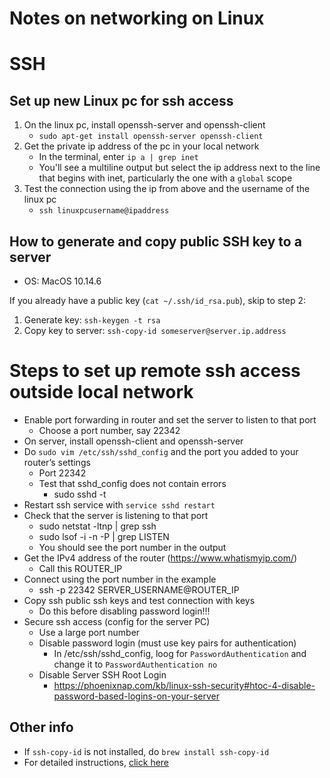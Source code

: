 # Notes on networking on Linux


# SSH

## Set up new Linux pc for ssh access
1. On the linux pc, install openssh-server and openssh-client
    - `sudo apt-get install openssh-server openssh-client`
2. Get the private ip address of the pc in your local network
    - In the terminal, enter `ip a | grep inet`
    - You'll see a multiline output but select the ip address next to the line that begins with inet, particularly the one with a `global` scope
3. Test the connection using the ip from above and the username of the linux pc
    - `ssh linuxpcusername@ipaddress`


## How to generate and copy public SSH key to a server

* OS: MacOS 10.14.6

If you already have a public key (`cat ~/.ssh/id_rsa.pub`), skip to step 2:

1. Generate key: `ssh-keygen -t rsa`
2. Copy key to server: `ssh-copy-id someserver@server.ip.address`

# Steps to set up remote ssh access outside local network
- Enable port forwarding in router and set the server to listen to that port
    - Choose a port number, say 22342
- On server, install openssh-client and openssh-server
- Do `sudo vim /etc/ssh/sshd_config` and the port you added to your router’s settings
    - Port 22342
    - Test that sshd_config does not contain errors
        - sudo sshd -t
- Restart ssh service with `service sshd restart`
- Check that the server is listening to that port
    - sudo netstat -ltnp | grep ssh
    - sudo lsof -i -n -P | grep LISTEN
    - You should see the port number in the output
- Get the IPv4 address of the router (https://www.whatismyip.com/)
    - Call this ROUTER_IP
- Connect using the port number in the example
    - ssh -p 22342 SERVER_USERNAME@ROUTER_IP
- Copy ssh public ssh keys and test connection with keys
    - Do this before disabling password login!!!
- Secure ssh access (config for the server PC)
    - Use a large port number
    - Disable password login (must use key pairs for authentication)
        - In /etc/ssh/sshd_config, loog for `PasswordAuthentication` and change it to `PasswordAuthentication no`
    - Disable Server SSH Root Login
        - https://phoenixnap.com/kb/linux-ssh-security#htoc-4-disable-password-based-logins-on-your-server

## Other info
* If `ssh-copy-id` is not installed, do `brew install ssh-copy-id`
* For detailed instructions, [click here](https://www.digitalocean.com/community/tutorials/how-to-set-up-ssh-keys--2)
